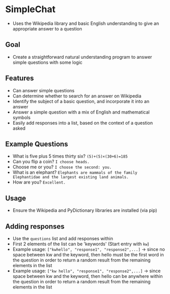 # SimpleChat
* Uses the Wikipedia library and basic English understanding to give an appropriate answer to a question
## Goal
* Create a straightforward natural understanding program to answer simple questions with some logic
## Features
* Can answer simple questions
* Can determine whether to search for an answer on Wikipedia
* Identify the subject of a basic question, and incorporate it into an answer
* Answer a simple question with a mix of English and mathematical symbols
* Easily add responses into a list, based on the context of a question asked
## Example Questions
* What is five plus 5 times thirty six? `(5)+(5)×(30+6)=185`
* Can you flip a coin? `I choose heads.`
* Choose me or you? `I choose the second: you.`
* What is an elephant? `Elephants are mammals of the family Elephantidae and the largest existing land animals.`
* How are you? `Excellent.`
## Usage
* Ensure the Wikipedia and PyDictionary libraries are installed (via pip)
## Adding responses
* Use the `questions` list and add responses within
* First 2 elements of the list can be 'keywords' (Start entry with `kw`)
* Example usage: `["kwhello", "response1", "response2",...]` -> since no space between kw and the keyword, then hello must be the first word in the question in order to return a random result from the remaining elements in the list
* Example usage: `["kw hello", "response1", "response2",...]` -> since space between kw and the keyword, then hello can be anywhere within the question in order to return a random result from the remaining elements in the list
